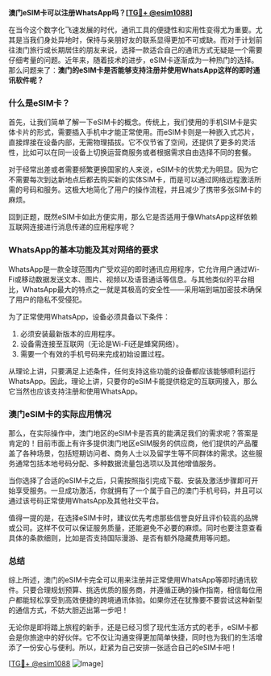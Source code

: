**澳门eSIM卡可以注册WhatsApp吗？[[TG💪+ @esim1088](https://t.me/s/esim1088)]**

在当今这个数字化飞速发展的时代，通讯工具的便捷性和实用性变得尤为重要。尤其是当我们身处异地时，保持与亲朋好友的联系显得更加不可或缺。而对于计划前往澳门旅行或长期居住的朋友来说，选择一款适合自己的通讯方式无疑是一个需要仔细考量的问题。近年来，随着技术的进步，eSIM卡逐渐成为一种热门的选择。那么问题来了：**澳门的eSIM卡是否能够支持注册并使用WhatsApp这样的即时通讯软件呢？**

### 什么是eSIM卡？

首先，让我们简单了解一下eSIM卡的概念。传统上，我们使用的手机SIM卡是实体卡片的形式，需要插入手机中才能正常使用。而eSIM卡则是一种嵌入式芯片，直接焊接在设备内部，无需物理插拔。它不仅节省了空间，还提供了更多的灵活性，比如可以在同一设备上切换运营商服务或者根据需求自由选择不同的套餐。

对于经常出差或者需要频繁更换国家的人来说，eSIM卡的优势尤为明显。因为它不需要每次到达新地点后都去购买新的实体SIM卡，而是可以通过网络远程激活所需的号码和服务。这极大地简化了用户的操作流程，并且减少了携带多张SIM卡的麻烦。

回到正题，既然eSIM卡如此方便实用，那么它是否适用于像WhatsApp这样依赖互联网连接进行消息传递的应用程序呢？

### WhatsApp的基本功能及其对网络的要求

WhatsApp是一款全球范围内广受欢迎的即时通讯应用程序，它允许用户通过Wi-Fi或移动数据发送文本、图片、视频以及语音通话等信息。与其他类似的平台相比，WhatsApp最大的特点之一就是其极高的安全性——采用端到端加密技术确保了用户的隐私不受侵犯。

为了正常使用WhatsApp，设备必须具备以下条件：
1. 必须安装最新版本的应用程序。
2. 设备需连接至互联网（无论是Wi-Fi还是蜂窝网络）。
3. 需要一个有效的手机号码来完成初始设置过程。

从理论上讲，只要满足上述条件，任何支持这些功能的设备都应该能够顺利运行WhatsApp。因此，理论上讲，只要你的eSIM卡能提供稳定的互联网接入，那么它当然也应该支持注册和使用WhatsApp。

### 澳门eSIM卡的实际应用情况

那么，在实际操作中，澳门地区的eSIM卡是否真的能满足我们的需求呢？答案是肯定的！目前市面上有许多提供澳门地区eSIM服务的供应商，他们提供的产品覆盖了各种场景，包括短期访问者、商务人士以及留学生等不同群体的需求。这些服务通常包括本地号码分配、多种数据流量包选项以及其他增值服务。

当你选择了合适的eSIM卡之后，只需按照指引完成下载、安装及激活步骤即可开始享受服务。一旦成功激活，你就拥有了一个属于自己的澳门手机号码，并且可以通过该号码正常使用WhatsApp及其他社交平台。

值得一提的是，在选择eSIM卡时，建议优先考虑那些信誉良好且评价较高的品牌或公司。这样不仅可以保证服务质量，还能避免不必要的麻烦。同时也要注意查看具体的条款细则，比如是否支持国际漫游、是否有额外隐藏费用等问题。

### 总结

综上所述，澳门的eSIM卡完全可以用来注册并正常使用WhatsApp等即时通讯软件。只要合理规划预算、挑选优质的服务商，并遵循正确的操作指南，相信每位用户都能轻松享受到高效便捷的跨境通讯体验。如果你还在犹豫要不要尝试这种新型的通信方式，不妨大胆迈出第一步吧！

无论你是即将踏上旅程的新手，还是已经习惯了现代生活方式的老手，eSIM卡都会是你旅途中的好伙伴。它不仅让沟通变得更加简单快捷，同时也为我们的生活增添了一份安心与便利。所以，赶紧为自己安排一张适合自己的eSIM卡吧！

[[TG💪+ @esim1088](https://t.me/s/esim1088) ![Image](https://i.postimg.cc/4NQfJmqS/Snipaste-2025-05-13-00-14-12.png)]